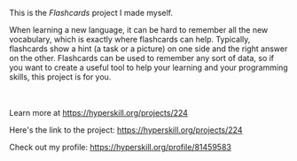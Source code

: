 This is the *Flashcards* project I made myself.


<p>When learning a new language, it can be hard to remember all the new vocabulary, which is exactly where flashcards can help. Typically, flashcards show a hint (a task or a picture) on one side and the right answer on the other. Flashcards can be used to remember any sort of data, so if you want to create a useful tool to help your learning and your programming skills, this project is for you.</p><br/><br/>Learn more at <a href="https://hyperskill.org/projects/224?utm_source=ide&utm_medium=ide&utm_campaign=ide&utm_content=project-card">https://hyperskill.org/projects/224</a>

Here's the link to the project: https://hyperskill.org/projects/224

Check out my profile: https://hyperskill.org/profile/81459583